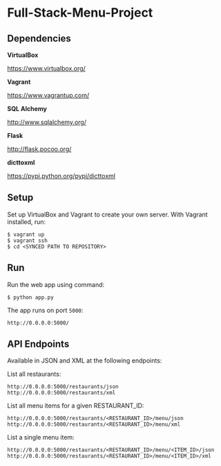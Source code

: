 # Full-Stack-Menu-Project



## Dependencies

**VirtualBox**

https://www.virtualbox.org/

**Vagrant**

https://www.vagrantup.com/

**SQL Alchemy**

http://www.sqlalchemy.org/

**Flask**

http://flask.pocoo.org/

**dicttoxml**

https://pypi.python.org/pypi/dicttoxml

## Setup

Set up VirtualBox and Vagrant to create your own server. With Vagrant installed, run:

```
$ vagrant up
$ vagrant ssh
$ cd <SYNCED PATH TO REPOSITORY>
```

## Run

Run the web app using command:


```
$ python app.py
```

The app runs on port `5000`:

```
http://0.0.0.0:5000/
```

## API Endpoints

Available in JSON and XML at the following endpoints:

List all restaurants:

```
http://0.0.0.0:5000/restaurants/json
http://0.0.0.0:5000/restaurants/xml
```

List all menu items for a given RESTAURANT_ID:

```
http://0.0.0.0:5000/restaurants/<RESTAURANT_ID>/menu/json
http://0.0.0.0:5000/restaurants/<RESTAURANT_ID>/menu/xml
```

List a single menu item:

```
http://0.0.0.0:5000/restaurants/<RESTAURANT_ID>/menu/<ITEM_ID>/json
http://0.0.0.0:5000/restaurants/<RESTAURANT_ID>/menu/<ITEM_ID>/xml
```
